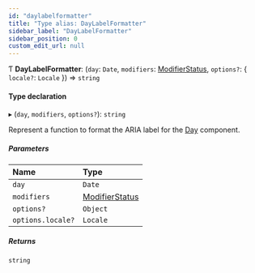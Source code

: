 ```yaml
---
id: "daylabelformatter"
title: "Type alias: DayLabelFormatter"
sidebar_label: "DayLabelFormatter"
sidebar_position: 0
custom_edit_url: null
---
```


Ƭ **DayLabelFormatter**: (`day`: `Date`, `modifiers`: [ModifierStatus](modifierstatus.md), `options?`: { `locale?`: `Locale`  }) => `string`

#### Type declaration

▸ (`day`, `modifiers`, `options?`): `string`

Represent a function to format the ARIA label for the [Day](../functions/day.md) component.

##### Parameters

| Name | Type |
| :------ | :------ |
| `day` | `Date` |
| `modifiers` | [ModifierStatus](modifierstatus.md) |
| `options?` | `Object` |
| `options.locale?` | `Locale` |

##### Returns

`string`
